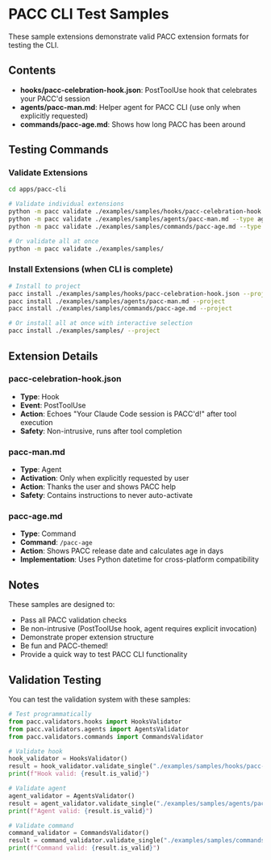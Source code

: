 # PACC CLI Test Samples

These sample extensions demonstrate valid PACC extension formats for testing the CLI.

## Contents

- **hooks/pacc-celebration-hook.json**: PostToolUse hook that celebrates your PACC'd session
- **agents/pacc-man.md**: Helper agent for PACC CLI (use only when explicitly requested)
- **commands/pacc-age.md**: Shows how long PACC has been around

## Testing Commands

### Validate Extensions

```bash
cd apps/pacc-cli

# Validate individual extensions
python -m pacc validate ./examples/samples/hooks/pacc-celebration-hook.json --type hooks
python -m pacc validate ./examples/samples/agents/pacc-man.md --type agents
python -m pacc validate ./examples/samples/commands/pacc-age.md --type commands

# Or validate all at once
python -m pacc validate ./examples/samples/
```

### Install Extensions (when CLI is complete)

```bash
# Install to project
pacc install ./examples/samples/hooks/pacc-celebration-hook.json --project
pacc install ./examples/samples/agents/pacc-man.md --project
pacc install ./examples/samples/commands/pacc-age.md --project

# Or install all at once with interactive selection
pacc install ./examples/samples/ --project
```

## Extension Details

### pacc-celebration-hook.json
- **Type**: Hook
- **Event**: PostToolUse
- **Action**: Echoes "Your Claude Code session is PACC'd!" after tool execution
- **Safety**: Non-intrusive, runs after tool completion

### pacc-man.md
- **Type**: Agent
- **Activation**: Only when explicitly requested by user
- **Action**: Thanks the user and shows PACC help
- **Safety**: Contains instructions to never auto-activate

### pacc-age.md
- **Type**: Command
- **Command**: `/pacc-age`
- **Action**: Shows PACC release date and calculates age in days
- **Implementation**: Uses Python datetime for cross-platform compatibility

## Notes

These samples are designed to:
- Pass all PACC validation checks
- Be non-intrusive (PostToolUse hook, agent requires explicit invocation)
- Demonstrate proper extension structure
- Be fun and PACC-themed!
- Provide a quick way to test PACC CLI functionality

## Validation Testing

You can test the validation system with these samples:

```python
# Test programmatically
from pacc.validators.hooks import HooksValidator
from pacc.validators.agents import AgentsValidator
from pacc.validators.commands import CommandsValidator

# Validate hook
hook_validator = HooksValidator()
result = hook_validator.validate_single("./examples/samples/hooks/pacc-celebration-hook.json")
print(f"Hook valid: {result.is_valid}")

# Validate agent
agent_validator = AgentsValidator()
result = agent_validator.validate_single("./examples/samples/agents/pacc-man.md")
print(f"Agent valid: {result.is_valid}")

# Validate command
command_validator = CommandsValidator()
result = command_validator.validate_single("./examples/samples/commands/pacc-age.md")
print(f"Command valid: {result.is_valid}")
```